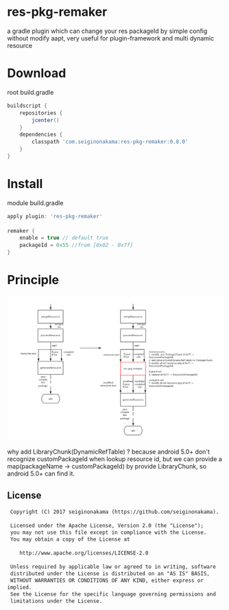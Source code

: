 # res-pkg-remaker
a gradle plugin which can change your res packageId by simple config without modify aapt, very useful for plugin-framework and multi dynamic resource
# Download
root build.gradle
```groovy
buildscript {
    repositories {
        jcenter()
    }
    dependencies {
        classpath 'com.seiginonakama:res-pkg-remaker:0.8.0'
    }
}
```
# Install
module build.gradle
```groovy
apply plugin: 'res-pkg-remaker'

remaker {
    enable = true // default true
    packageId = 0x55 //from [0x02 - 0x7f]
}
```
# Principle

![principle](./principle.png)

why add LibraryChunk(DynamicRefTable) ? because android 5.0+ don't recognize customPackageId when lookup resource id,
but we can provide a map(packageName -> customPackageId) by provide LibraryChunk, so android 5.0+ can find it.

License
-------
     Copyright (C) 2017 seiginonakama (https://github.com/seiginonakama).

     Licensed under the Apache License, Version 2.0 (the "License");
     you may not use this file except in compliance with the License.
     You may obtain a copy of the License at
    
        http://www.apache.org/licenses/LICENSE-2.0
    
     Unless required by applicable law or agreed to in writing, software
     distributed under the License is distributed on an "AS IS" BASIS,
     WITHOUT WARRANTIES OR CONDITIONS OF ANY KIND, either express or implied.
     See the License for the specific language governing permissions and
     limitations under the License.